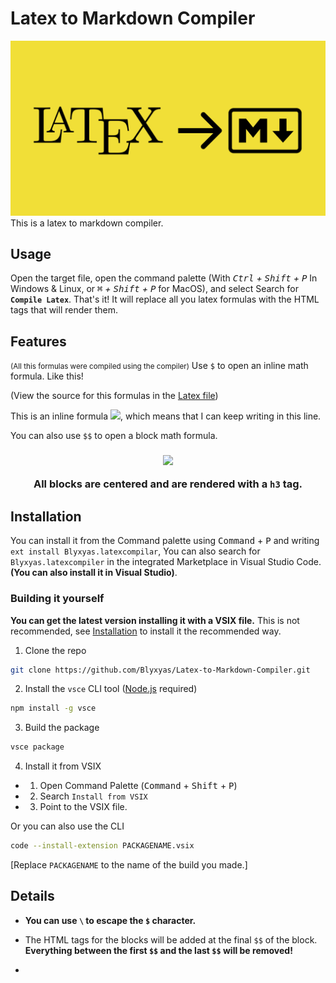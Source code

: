 # Latex to Markdown Compiler

<img src="https://raw.githubusercontent.com/Blyxyas/Latex-to-Markdown-Compiler/master/images/logo.png" />
This is a latex to markdown compiler.

## Usage

Open the target file, open the command palette (With *<kbd>Ctrl</kbd> + <kbd>Shift</kbd> + <kbd>P</kbd>* In Windows & Linux, or *<kbd>⌘</kbd> + <kbd>Shift</kbd> + <kbd>P</kbd>* for MacOS), and select Search for **`Compile Latex`**. That's it! It will replace all you latex formulas with the HTML tags that will render them.

## Features

<small>(All this formulas were compiled using the compiler)</small>
Use `$` to open an inline math formula. Like this!

(View the source for this formulas in the [Latex file](https://github.com/Blyxyas/Latex-to-Markdown-Compiler/blob/master/formulas.tex))

This is an inline formula <img src="https://render.githubusercontent.com/render/math?math=E=mc%5E2" />, which means that I can keep writing in this line.

You can also use `$$` to open a block math formula.



<h3 align="center"><img src="https://render.githubusercontent.com/render/math?math=F_g%20=%20%5Cfrac%7BG%20m_1%20m_2%7D%7Bd%5E2%7D" /></div>

All blocks are centered and are rendered with a `h3` tag.

## Installation

You can install it from the Command palette using <kbd>Command</kbd> + <kbd>P</kbd> and writing `ext install Blyxyas.latexcompilar`, You can also search for `Blyxyas.latexcompiler` in the integrated Marketplace in Visual Studio Code. **(You can also install it in Visual Studio)**.

### Building it yourself

**You can get the latest version installing it with a VSIX file.**
This is not recommended, see [Installation](#Installation) to install it the recommended way.

1. Clone the repo


```bash
git clone https://github.com/Blyxyas/Latex-to-Markdown-Compiler.git
```

2. Install the `vsce` CLI tool ([Node.js](https://nodejs.org/en/) required)

```bash
npm install -g vsce
```

3. Build the package


```bash
vsce package
```

4. Install it from VSIX

-  1. Open Command Palette (<kbd>Command</kbd> + <kbd>Shift</kbd> + <kbd>P</kbd>)
-  2. Search `Install from VSIX`
-  3. Point to the VSIX file.

Or you can also use the CLI


```bash
code --install-extension PACKAGENAME.vsix
```

\[Replace `PACKAGENAME` to the name of the build you made.]

## Details

* **You can use `\` to escape the `$` character.**

* The HTML tags for the blocks will be added at the final `$$` of the block. **Everything between the first `$$` and the last `$$` will be removed!**
* 

